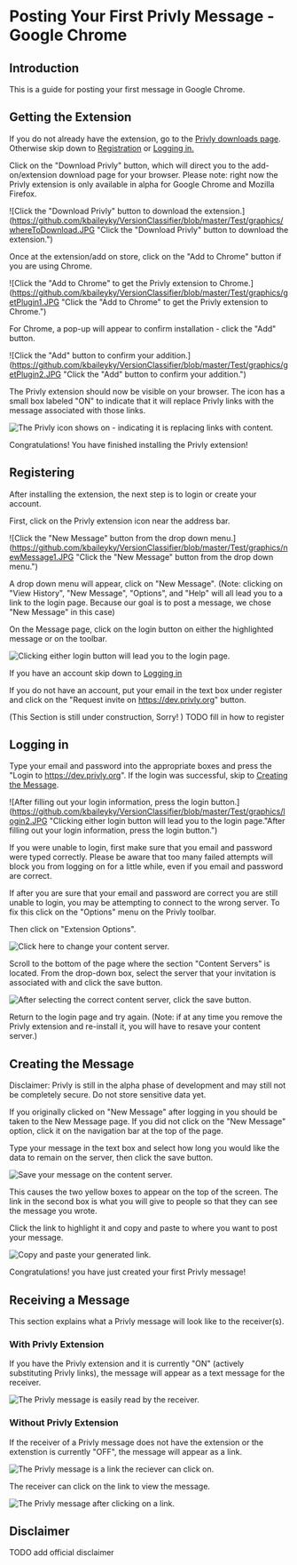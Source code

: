 # Posting Your First Privly Message - Google Chrome

## Introduction

This is a guide for posting your first message in Google Chrome.

## Getting the Extension

If you do not already have the extension, go to the [Privly downloads page](https://priv.ly/pages/download.html).
Otherwise skip down to [Registration](#registration) or [Logging in.](#logging-in)



Click on the "Download Privly" button, which will direct you to the add-on/extension download page for your browser.
Please note: right now the Privly extension is only available in alpha for Google Chrome and Mozilla Firefox.

![Click the "Download Privly" button to download the extension.](https://github.com/kbaileyky/VersionClassifier/blob/master/Test/graphics/whereToDownload.JPG "Click the "Download Privly" button to download the extension.")

Once at the extension/add on store, click on the "Add to Chrome" button if you are using Chrome.

![Click the "Add to Chrome" to get the Privly extension to Chrome.](https://github.com/kbaileyky/VersionClassifier/blob/master/Test/graphics/getPlugin1.JPG "Click the "Add to Chrome" to get the Privly extension to Chrome.")

For Chrome, a pop-up will appear to confirm installation - click the "Add" button.

![Click the "Add" button to confirm your addition.](https://github.com/kbaileyky/VersionClassifier/blob/master/Test/graphics/getPlugin2.JPG "Click the "Add" button to confirm your addition.")

The Privly extension should now be visible on your browser. 
The icon has a small box labeled "ON" to indicate that it will replace Privly links with the message associated with those links.

![The Privly icon shows on - indicating it is replacing links with content.](https://github.com/kbaileyky/VersionClassifier/blob/master/Test/graphics/extensionIcon.JPG "The Privly icon shows on - indicating it is replacing links with content.")

Congratulations! You have finished installing the Privly extension!


## Registering

After installing the extension, the next step is to login or create your account.

First, click on the Privly extension icon near the address bar.

![Click the "New Message" button from the drop down menu.](https://github.com/kbaileyky/VersionClassifier/blob/master/Test/graphics/newMessage1.JPG "Click the "New Message" button from the drop down menu.")

A drop down menu will appear, click on "New Message".
(Note: clicking on "View History", "New Message", "Options", and "Help" will all lead you to a link to the login page. Because our goal is to post a message, we chose "New Message" in this case)

On the Message page, click on the login button on either the highlighted message or on the toolbar.

![Clicking either login button will lead you to the login page.](https://github.com/kbaileyky/VersionClassifier/blob/master/Test/graphics/login1.JPG "Clicking either login button will lead you to the login page.")

If you have an account skip down to [Logging in](#creating-the-message)

If you do not have an account, put your email in the text box under register and click on the "Request invite on https://dev.privly.org" button.

(This Section is still under construction, Sorry! )
TODO fill in how to register

## Logging in

Type your email and password into the appropriate boxes and press the "Login to https://dev.privly.org".
If the login was successful, skip to [Creating the Message](#creating-the-message).

![After filling out your login information, press the login button.](https://github.com/kbaileyky/VersionClassifier/blob/master/Test/graphics/login2.JPG "Clicking either login button will lead you to the login page."After filling out your login information, press the login button.")


If you were unable to login, first make sure that you email and password were typed correctly. 
Please be aware that too many failed attempts will block you from logging on for a little while, even if you email and password are correct.

If after you are sure that your email and password are correct you are still unable to login, you may be attempting to connect to the wrong server.
To fix this click on the "Options" menu on the Privly toolbar.


Then click on "Extension Options".

![Click here to change your content server.](https://github.com/kbaileyky/VersionClassifier/blob/master/Test/graphics/options1.JPG "Click here to change your content server.")



Scroll to the bottom of the page where the section "Content Servers" is located.
From the drop-down box, select the server that your invitation is associated with and click the save button.

![After selecting the correct content server, click the save button.](https://github.com/kbaileyky/VersionClassifier/blob/master/Test/graphics/contentserver1.JPG "After selecting the correct content server, click the save button.")

Return to the login page and try again.
(Note: if at any time you remove the Privly extension and re-install it, you will have to resave your content server.)


## Creating the Message


Disclaimer: Privly is still in the alpha phase of development and may still not be completely secure. Do not store sensitive data yet.

If you originally clicked on "New Message" after logging in you should be taken to the New Message page.
If you did not click on the "New Message" option, click it on the navigation bar at the top of the page.

Type your message in the text box and select how long you would like the data to remain on the server, then click the save button.

![Save your message on the content server.](https://github.com/kbaileyky/VersionClassifier/blob/master/Test/graphics/NewMessage2.JPG "Save your message on the content server.")

This causes the two yellow boxes to appear on the top of the screen.
The link in the second box is what you will give to people so that they can see the message you wrote.

Click the link to highlight it and copy and paste to where you want to post your message.


![Copy and paste your generated link.](https://github.com/kbaileyky/VersionClassifier/blob/master/Test/graphics/NewMessage3.JPG "Copy and paste your generated link.")

Congratulations! you have just created your first Privly message!


## Receiving a Message

This section explains what a Privly message will look like to the receiver(s).

### With Privly Extension

If you have the Privly extension and it is currently "ON" (actively substituting Privly links), the message will appear as a text message for the receiver.

![The Privly message is easily read by the receiver.](https://github.com/kbaileyky/VersionClassifier/blob/master/Test/graphics/RecieveMessage1.JPG "The Privly message is easily read by the reciever.")


### Without Privly Extension

If the receiver of a Privly message does not have the extension or the extenstion is currently "OFF", the message will appear as a link.

![The Privly message is a link the reciever can click on.](https://github.com/kbaileyky/VersionClassifier/blob/master/Test/graphics/RecieveMessage2.JPG "The Privly message is a link the receiver can click on.")

The receiver can click on the link to view the message.

![The Privly message after clicking on a link.](https://github.com/kbaileyky/VersionClassifier/blob/master/Test/graphics/RecieveMessage3.JPG "The Privly message after clicking on a link.")


## Disclaimer

TODO add official disclaimer
